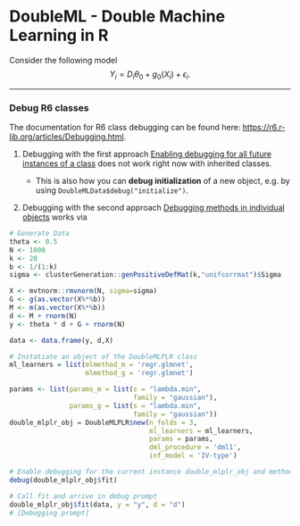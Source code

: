 # DoubleML - Double Machine Learning in R 

Consider the following model 
$$Y_i = D_i\theta_0 + g_0(X_i) + \epsilon_i.$$





________________

### Debug R6 classes
The documentation for R6 class debugging can be found here: https://r6.r-lib.org/articles/Debugging.html.
1. Debugging with the first approach [Enabling debugging for all future instances of a class](https://r6.r-lib.org/articles/Debugging.html#enabling-debugging-for-all-future-instances-of-a-class) does not work right now with inherited classes.
    + This is also how you can **debug initialization** of a new object, e.g. by using `DoubleMLData$debug("initialize")`. 
    
2. Debugging with the second approach [Debugging methods in individual objects](https://r6.r-lib.org/articles/Debugging.html#debugging-methods-in-individual-objects) works via
```R
# Generate Data
theta <- 0.5
N <- 1000
k <- 20
b <- 1/(1:k)
sigma <- clusterGeneration::genPositiveDefMat(k,"unifcorrmat")$Sigma

X <- mvtnorm::rmvnorm(N, sigma=sigma)
G <- g(as.vector(X%*%b))
M <- m(as.vector(X%*%b))
d <- M + rnorm(N)
y <- theta * d + G + rnorm(N)

data <- data.frame(y, d,X)

# Instatiate an object of the DoubleMLPLR class
ml_learners = list(mlmethod_m = 'regr.glmnet',
                   mlmethod_g = 'regr.glmnet')

params <- list(params_m = list(s = "lambda.min", 
                               family = "gaussian"),
               params_g = list(s = "lambda.min",
                               family = "gaussian"))
double_mlplr_obj = DoubleMLPLR$new(n_folds = 3,
                                   ml_learners = ml_learners,
                                   params = params,
                                   dml_procedure = 'dml1',
                                   inf_model = 'IV-type')

# Enable debugging for the current instance double_mlplr_obj and method fit
debug(double_mlplr_obj$fit)

# Call fit and arrive in debug prompt
double_mlplr_obj$fit(data, y = "y", d = "d")
# [Debugging prompt]
```

